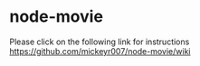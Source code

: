 node-movie
==========
Please click on the following link for instructions
https://github.com/mickeyr007/node-movie/wiki